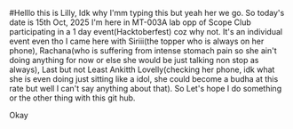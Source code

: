 #Helllo this is Lilly, Idk why I'mm typing this but yeah her we go.
So today's date is 15th Oct, 2025
I'm here in MT-003A lab opp of Scope Club participating in a 1 day event(Hacktoberfest) coz why not.
It's an individual event even tho I came here with Siriii(the topper who is always on her phone), Rachana(who is suffering from intense stomach pain so she ain't doing anything for now or else she would be just talking non stop as always), Last but not Least Ankitth Lovelly(checking her phone, idk what she is even doing just sitting like a idol, she could become a budha at this rate but well I can't say anything about that). So Let's hope I do something or the other thing with this git hub.
                                                                                                                                                                              
Okay
